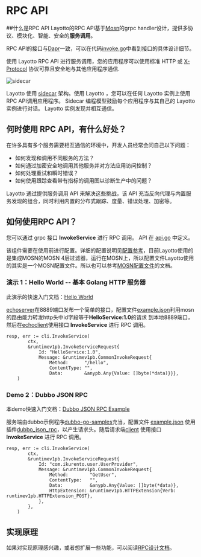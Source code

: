 # RPC API
##什么是RPC API
Layotto的RPC API基于[Mosn](https://mosn.io/docs/overview/)的grpc handler设计，提供多协议、模块化、智能、安全的**服务调用**。

RPC API的接口与[Dapr](https://docs.dapr.io/zh-hans/developing-applications/building-blocks/service-invocation/service-invocation-overview/)一致，可以在代码[invoke.go](https://github.com/mosn/layotto/blob/3802c4591181fdbcfb7dd07cbbdbadeaaada650a/sdk/go-sdk/client/invoke.go)中看到接口的具体设计细节。

使用 Layotto RPC API 进行服务调用，您的应用程序可以使用标准 HTTP 或 [X-Protocol](https://www.servicemesher.com/blog/x-protocol-common-address-solution/) 协议可靠且安全地与其他应用程序通信.

![sidecar](https://mosn.io/en/docs/concept/sidecar-pattern/sidecar-pattern.jpg)

Layotto 使用 [sidecar](https://mosn.io/docs/concept/sidecar-pattern/) 架构。使用 Layotto ，您可以在任何 Layotto 实例上使用RPC API调用应用程序。 Sidecar 编程模型鼓励每个应用程序与其自己的 Layotto 实例进行对话。 Layotto 实例发现并相互通信。


## 何时使用 RPC API，有什么好处？
在许多具有多个服务需要相互通信的环境中，开发人员经常会问自己以下问题：

- 如何发现和调用不同服务的方法？
- 如何通过加密安全地调用其他服务并对方法应用访问控制？
- 如何处理重试和瞬时错误？
- 如何使用跟踪查看带有指标的调用图以诊断生产中的问题？

Layotto 通过提供服务调用 API 来解决这些挑战，该 API 充当反向代理与内置服务发现的组合，同时利用内置的分布式跟踪、度量、错误处理、加密等。

## 如何使用RPC API？
您可以通过 grpc 接口 **InvokeService** 进行 RPC 调用。 API 在 [api.go](https://github.com/mosn/layotto/blob/77e0a4b2af063ff9e365a933c4735655898de369/pkg/grpc/api.go) 中定义。

该组件需要在使用前进行配置。详细的配置说明见[配置参考](https://mosn.io/layotto/#/zh/configuration/overview)，目前Layotto使用的是集成MOSN的MOSN 4层过滤器，运行在MOSN上，所以配置文件Layotto使用的其实是一个MOSN配置文件。所以也可以参考[MOSN配置文件](https://mosn.io/docs/configuration/)的文档。

### 演示 1：Hello World -- 基本 Golang HTTP 服务器
此演示的快速入门文档：[Hello World](https://mosn.io/layotto/#/zh/start/rpc/helloworld)

[echoserver](https://github.com/mosn/layotto/blob/77e0a4b2af063ff9e365a933c4735655898de369/demo/rpc/http/echoserver/echoserver.go)在8889端口发布一个简单的接口，配置文件[example.json](https://github.com/mosn/layotto/blob/77e0a4b2af063ff9e365a933c4735655898de369/demo/rpc/http/example.json)利用mosn的路由能力转发http头中id字段等于**HelloService:1.0**的请求 到本地8889端口，然后在[echoclient](https://github.com/mosn/layotto/blob/b66b998f50901f8bd1cce035478579c1b47f986d/demo/rpc/http/echoclient/echoclient.go)使用接口 **InvokeService** 进行 RPC 调用。

```golang
resp, err := cli.InvokeService(
		ctx,
		&runtimev1pb.InvokeServiceRequest{
			Id: "HelloService:1.0",
			Message: &runtimev1pb.CommonInvokeRequest{
				Method:      "/hello",
				ContentType: "",
				Data:        &anypb.Any{Value: []byte(*data)}}},
	)
```

### Demo 2：Dubbo JSON RPC
本demo快速入门文档：[Dubbo JSON RPC Example](https://mosn.io/layotto/#/zh/start/rpc/dubbo_json_rpc)

服务端由dubbo示例程序[dubbo-go-samples](https://github.com/apache/dubbo-go-samples)充当，配置文件 [example.json](https://github.com/mosn/layotto/blob/77e0a4b2af063ff9e365a933c4735655898de369/demo/rpc/dubbo_json_rpc/example.json) 使用插件[dubbo_json_rpc](https://github.com/mosn/layotto/blob/8db7a2297bd05d1b0c4452cc980d8f6412a82f3a/components/rpc/callback/dubbo_json_rpc.go)，以产生请求头。随后请求端[client](https://github.com/mosn/layotto/blob/b66b998f50901f8bd1cce035478579c1b47f986d/demo/rpc/dubbo_json_rpc/dubbo_json_client/client.go) 使用接口 **InvokeService** 进行 RPC 调用。
```golang
resp, err := cli.InvokeService(
		ctx,
		&runtimev1pb.InvokeServiceRequest{
			Id: "com.ikurento.user.UserProvider",
			Message: &runtimev1pb.CommonInvokeRequest{
				Method:        "GetUser",
				ContentType:   "",
				Data:          &anypb.Any{Value: []byte(*data)},
				HttpExtension: &runtimev1pb.HTTPExtension{Verb: runtimev1pb.HTTPExtension_POST},
			},
		},
	)
```


## 实现原理
如果对实现原理感兴趣，或者想扩展一些功能，可以阅读[RPC设计文档](https://mosn.io/layotto/#/zh/design/rpc/rpc%E8%AE%BE%E8%AE%A1%E6%96%87%E6%A1%A3)。